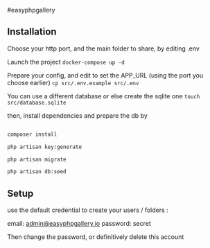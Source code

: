#easyphpgallery


## Installation

Choose your http port, and the main folder to share, by editing .env

Launch the project
`docker-compose up -d`

Prepare your config, and edit to set the APP_URL (using the port you choose earlier)
`cp src/.env.example src/.env`

You can use a different database or else create the sqlite one
`touch src/database.sqlite`


then, install dependencies and prepare the db by

```./enter.sh

composer install

php artisan key:generate

php artisan migrate

php artisan db:seed
```

## Setup

use the default credential to create your users / folders :

email: admin@easyphpgallery.io
password: secret

Then change the password, or definitively delete this account
